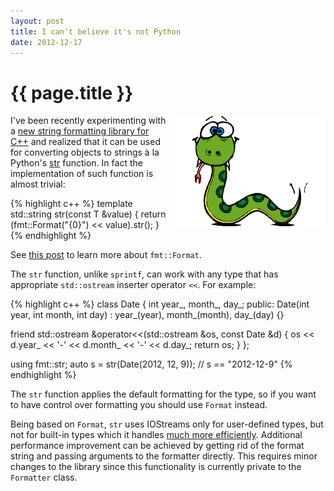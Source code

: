 ```yaml
---
layout: post
title: I can't believe it's not Python
date: 2012-12-17
---
```


{{ page.title }}
================

<div class="separator" style="clear:right; float:right; margin-left:1em; margin-bottom:1em">
    <img border=
    "0" src=
    "/img/python.png"
    title=
    "If it looks like Python and behaves like Python, then it probably is Python."
    width="240">
  </div>

I've been recently experimenting with a [new string formatting
library for C++](https://github.com/vitaut/format) and realized
that it can be used for converting objects to strings à la Python's
[str](http://docs.python.org/2/library/functions.html#str) function.
In fact the implementation of such function is almost trivial:

{% highlight c++ %}
template <typename T>
std::string str(const T &value) {
  return (fmt::Format("{0}") << value).str();
}
{% endhighlight %}

See [this post](/2012/12/12/a-better-string-formatting-library-for-cplusplus.html)
to learn more about `fmt::Format`.

The `str` function, unlike `sprintf`, can work with any type that has
appropriate `std::ostream` inserter operator `<<`. For example:

{% highlight c++ %}
class Date {
  int year_, month_, day_;
 public:
  Date(int year, int month, int day)
  : year_(year), month_(month), day_(day) {}

  friend std::ostream &operator<<(std::ostream &os, const Date &d) {
    os << d.year_ << '-' << d.month_ << '-' << d.day_;
    return os;
  }
};

using fmt::str;
auto s = str(Date(2012, 12, 9));
// s == "2012-12-9"
{% endhighlight %}

The `str` function applies the default formatting for the type, so
if you want to have control over formatting you should use `Format` instead.

Being based on `Format`, `str` uses IOStreams only for user-defined types,
but not for built-in types which it handles
[much more efficiently](/2012/12/15/making-string-formatting-fast.html).
Additional performance improvement can be achieved by getting rid of the
format string and passing arguments to the formatter directly.
This requires minor changes to the library since this functionality is
currently private to the `Formatter` class.
